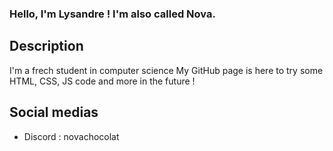 ### Hello, I'm Lysandre ! I'm also called Nova.

## Description
I'm a frech student in computer science
My GitHub page is here to try some HTML, CSS, JS code and more in the future !

## Social medias
- Discord : novachocolat
<!---
Novachocolat/Novachocolat is a ✨ special ✨ repository because its `README.md` (this file) appears on your GitHub profile.
You can click the Preview link to take a look at your changes.
--->
